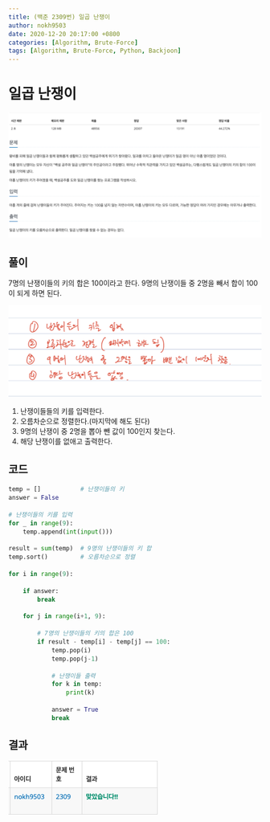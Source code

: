```yaml
---
title: (백준 2309번) 일곱 난쟁이
author: nokh9503
date: 2020-12-20 20:17:00 +0800
categories: [Algorithm, Brute-Force]
tags: [Algorithm, Brute-Force, Python, Backjoon]
---
```


# 일곱 난쟁이

![backjoon_brute-force(2309)](/assets/img/algorithm/backjoon/brute-force/backjoon_brute-force(2309).png)

## 풀이

7명의 난쟁이들의 키의 합은 100이라고 한다. 9명의 난쟁이들 중 2명을 빼서 합이 100이 되게 하면 된다.

![backjoon_brute-force(2309)_sol](/assets/img/algorithm/backjoon/brute-force/backjoon_brute-force(2309)_sol.png)

1. 난쟁이들들의 키를 입력한다.
2. 오름차순으로 정렬한다.(마지막에 해도 된다)
3. 9명의 난쟁이 중 2명을 뽑아 뺀 값이 100인지 찾는다.
4. 해당 난쟁이를 없애고 출력한다.

## 코드

```python
temp = []           # 난쟁이들의 키
answer = False

# 난쟁이들의 키를 입력
for _ in range(9):
    temp.append(int(input()))

result = sum(temp)  # 9명의 난쟁이들의 키 합
temp.sort()         # 오름차순으로 정렬

for i in range(9):

    if answer:
        break
    
    for j in range(i+1, 9):

        # 7명의 난쟁이들의 키의 합은 100
        if result - temp[i] - temp[j] == 100:
            temp.pop(i)
            temp.pop(j-1)

            # 난쟁이들 출력
            for k in temp:
                print(k)
                
            answer = True
            break
```

## 결과

 ![backjoon_brute-force(2309)_res](/assets/img/algorithm/backjoon/brute-force/backjoon_brute-force(2309)_res.png)
